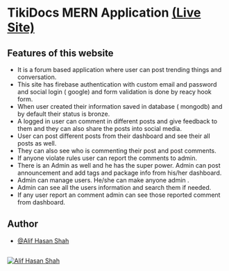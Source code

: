 
# TikiDocs MERN Application [(Live Site)](https://tikidocs-client.vercel.app/)



## Features of this website

- It is a forum based application where user can post trending things and conversation.
- This site has firebase authentication with custom email and password and social login ( google) and form validation is done by reacy hook form.
- When user created their information saved in database ( mongodb) and by default their status is bronze.
- A logged in user can comment in different posts and give feedback to them and they can also share the posts into social media.
- User can post different posts from their dashboard and see their all posts as well.
- They can also see who is commenting their post and post comments.
- If anyone violate rules user can report the comments to admin.
- There is an Admin as well and he has the super power. Admin can post announcement and add tags and package info from his/her dashboard.
- Admin can manage users. He/she can make anyone admin . 
- Admin can see all the users information and search them if needed.
- If any user report an comment admin can see those reported comment from dashboard.


## Author

- [@Alif Hasan Shah](https://github.com/A4alif)

## 

[![Alif Hasan Shah](https://img.shields.io/badge/linkedin-0A66C2?style=for-the-badge&logo=linkedin&logoColor=white)](https://www.linkedin.com/in/alifhasanshah/)
